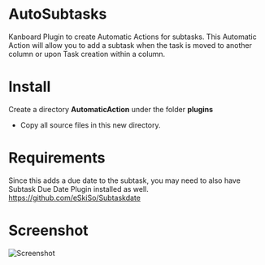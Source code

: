 # AutoSubtasks
Kanboard Plugin to create Automatic Actions for subtasks.
This Automatic Action will allow you to add a subtask when the task is moved to another column or upon Task creation within a column. 


# Install
Create a directory **AutomaticAction** under the folder **plugins**
- Copy all source files in this new directory.

# Requirements
Since this adds a due date to the subtask, you may need to also have Subtask Due Date Plugin installed as well.
https://github.com/eSkiSo/Subtaskdate

# Screenshot
![Screenshot](https://github.com/creecros/AutoSubtasks/blob/master/screenshot/image.png)
